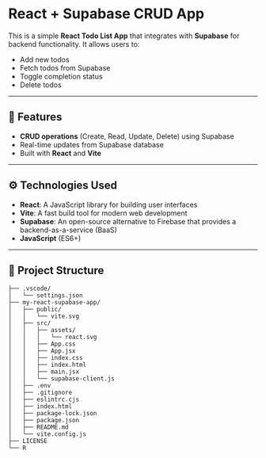 # React + Supabase CRUD App

This is a simple **React Todo List App** that integrates with **Supabase** for backend functionality. It allows users to:

-   Add new todos
-   Fetch todos from Supabase
-   Toggle completion status
-   Delete todos

---

## 🚀 Features

-   **CRUD operations** (Create, Read, Update, Delete) using Supabase
-   Real-time updates from Supabase database
-   Built with **React** and **Vite**

---

## ⚙️ Technologies Used

-   **React**: A JavaScript library for building user interfaces
-   **Vite**: A fast build tool for modern web development
-   **Supabase**: An open-source alternative to Firebase that provides a backend-as-a-service (BaaS)
-   **JavaScript** (ES6+)

---

## 📁 Project Structure
```React-Supabase-CRUD/
├── .vscode/
│   └── settings.json
├── my-react-supabase-app/
│   ├── public/
│   │   └── vite.svg
│   ├── src/
│   │   ├── assets/
│   │   │   └── react.svg
│   │   ├── App.css
│   │   ├── App.jsx
│   │   ├── index.css
│   │   ├── index.html
│   │   ├── main.jsx
│   │   └── supabase-client.js
│   ├── .env
│   ├── .gitignore
│   ├── eslintrc.cjs
│   ├── index.html
│   ├── package-lock.json
│   ├── package.json
│   ├── README.md
│   └── vite.config.js
├── LICENSE
└── R
